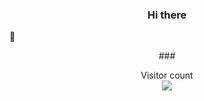 
<h3 style="text-align: center;">Hi there</h3>👋
<p style="text-align: center;">###  </p>

<p align="center"> 
  Visitor count<br>
  <img src="https://profile-counter.glitch.me/GilbertHofstaetter/count.svg" />
</p>


<!--
**GilbertHofstaetter/GilbertHofstaetter** is a ✨ _special_ ✨ repository because its `README.md` (this file) appears on your GitHub profile.

Here are some ideas to get you started:

- 🔭 I’m currently working on ...
- 🌱 I’m currently learning ...
- 👯 I’m looking to collaborate on ...
- 🤔 I’m looking for help with ...
- 💬 Ask me about ...
- 📫 How to reach me: ...
- 😄 Pronouns: ...
- ⚡ Fun fact: ...
-->
